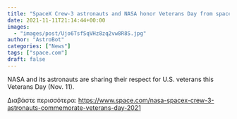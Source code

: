 ```yaml
---
title: "SpaceX Crew-3 astronauts and NASA honor Veterans Day from space and Earth"
date: 2021-11-11T21:14:44+00:00
images:
  - "images/post/Ujo6TsfSqVHz8zq2vw8R8S.jpg"
author: "AstroBot"
categories: ["News"]
tags: ["space.com"]
draft: false
---
```


NASA and its astronauts are sharing their respect for U.S. veterans this Veterans Day (Nov. 11). 

Διαβάστε περισσότερα: https://www.space.com/nasa-spacex-crew-3-astronauts-commemorate-veterans-day-2021
